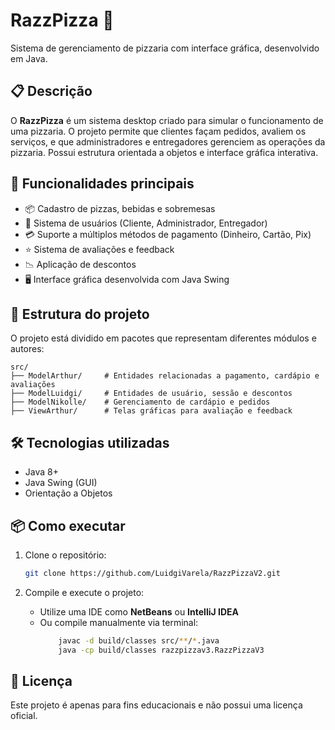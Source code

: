 # RazzPizza 🍕

Sistema de gerenciamento de pizzaria com interface gráfica, desenvolvido em Java.

## 📋 Descrição

O **RazzPizza** é um sistema desktop criado para simular o funcionamento de uma pizzaria. O projeto permite que clientes façam pedidos, avaliem os serviços, e que administradores e entregadores gerenciem as operações da pizzaria. Possui estrutura orientada a objetos e interface gráfica interativa.

## 🚀 Funcionalidades principais

- 📦 Cadastro de pizzas, bebidas e sobremesas  
- 👥 Sistema de usuários (Cliente, Administrador, Entregador)  
- 💳 Suporte a múltiplos métodos de pagamento (Dinheiro, Cartão, Pix)  
- ⭐ Sistema de avaliações e feedback  
- 📉 Aplicação de descontos  
- 🖥️ Interface gráfica desenvolvida com Java Swing  

## 🧱 Estrutura do projeto

O projeto está dividido em pacotes que representam diferentes módulos e autores:

```
src/
├── ModelArthur/     # Entidades relacionadas a pagamento, cardápio e avaliações
├── ModelLuidgi/     # Entidades de usuário, sessão e descontos
├── ModelNikolle/    # Gerenciamento de cardápio e pedidos
├── ViewArthur/      # Telas gráficas para avaliação e feedback
```

## 🛠️ Tecnologias utilizadas

- Java 8+
- Java Swing (GUI)
- Orientação a Objetos

## 📦 Como executar

1. Clone o repositório:
   ```bash
   git clone https://github.com/LuidgiVarela/RazzPizzaV2.git
   ```

2. Compile e execute o projeto:
   - Utilize uma IDE como **NetBeans** ou **IntelliJ IDEA**
   - Ou compile manualmente via terminal:
     ```bash
         javac -d build/classes src/**/*.java
         java -cp build/classes razzpizzav3.RazzPizzaV3
     ```


## 📄 Licença

Este projeto é apenas para fins educacionais e não possui uma licença oficial.
